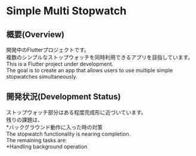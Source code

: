 # Simple Multi Stopwatch

## 概要(Overview)
開発中のFlutterプロジェクトです。<br>
複数のシンプルなストップウォッチを同時利用できるアプリを目指しています。<br>
This is a Flutter project under development. <br>
The goal is to create an app that allows users to use multiple simple stopwatches simultaneously.<br>

## 開発状況(Development Status)
ストップウォッチ部分はある程度完成形に近づいています。<br>
残りの課題は、<br>
*バックグラウンド動作に入った時の対策<br>
The stopwatch functionality is nearing completion.<br>
The remaining tasks are:<br>
*Handling background operation<br>